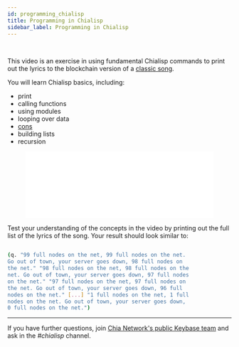 ```yaml
---
id: programming_chialisp
title: Programming in Chialisp
sidebar_label: Programming in Chialisp
---
```


~~‌~~

This video is an exercise in using fundamental Chialisp commands to print out the lyrics to the blockchain version of a [classic song](https://en.wikipedia.org/wiki/99_Bottles_of_Beer).

You will learn Chialisp basics, including:
* print
* calling functions
* using modules
* looping over data
* [cons](https://en.wikipedia.org/wiki/Cons)
* building lists
* recursion

<figure class="video-container">
<iframe src="//www.youtube.com/embed/JcC1_igwSmA" frameborder="0" allowfullscreen webkitallowfullscreen mozallowfullscreen width="100%"></iframe>
</figure>

Test your understanding of the concepts in the video by printing out the full list of the lyrics of the song. Your result should look similar to:

```bash

(q. "99 full nodes on the net, 99 full nodes on the net. 
Go out of town, your server goes down, 98 full nodes on 
the net." "98 full nodes on the net, 98 full nodes on the 
net. Go out of town, your server goes down, 97 full nodes 
on the net." "97 full nodes on the net, 97 full nodes on 
the net. Go out of town, your server goes down, 96 full 
nodes on the net." [...] "1 full nodes on the net, 1 full 
nodes on the net. Go out of town, your server goes down, 
0 full nodes on the net.")

```

---

If you have further questions, join [Chia Network's public Keybase team](https://keybase.io/team/chia_network.public) and ask in the *#chialisp* channel.